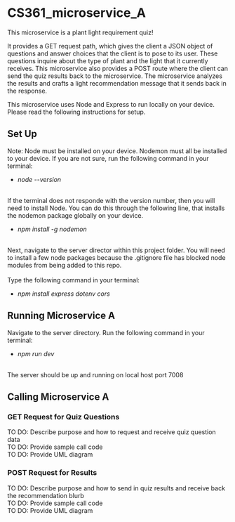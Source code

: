 # CS361_microservice_A

This microservice is a plant light requirement quiz!


It provides a GET request path, which gives the client a JSON object of questions and answer choices that the client is to pose to its user. These questions inquire about the type of plant and the light that it currently receives. This microservice also provides a POST route where the client can send the quiz results back to the microservice. The microservice analyzes the results and crafts a light recommendation message that it sends back in the response.

This microservice uses Node and Express to run locally on your device. Please read the following instructions for setup. 

## Set Up
Note: Node must be installed on your device.
Nodemon must all be installed to your device. If you are not sure, run the following command in your terminal:
- _node --version_

\
If the terminal does not responde with the version number, then you will need to install Node. You can do this through the following line, that installs the nodemon package globally on your device.

- _npm install -g nodemon_

\
Next, navigate to the server director within this project folder. You will need to install a few node packages because the .gitignore file has blocked node modules from being added to this repo.\
\
Type the following command in your terminal:
- _npm install express dotenv cors_



## Running Microservice A
Navigate to the server directory. Run the following command in your terminal:
- _npm run dev_

\
The server should be up and running on local host port 7008



## Calling Microservice A
### GET Request for Quiz Questions
TO DO: Describe purpose and how to request and receive quiz question data\
TO DO: Provide sample call code\
TO DO: Provide UML diagram

### POST Request for Results
TO DO: Describe purpose and how to send in quiz results and receive back the recommendation blurb\
TO DO: Provide sample call code\
TO DO: Provide UML diagram

